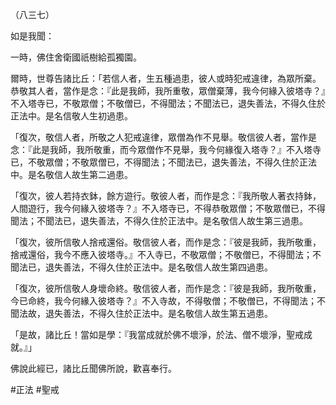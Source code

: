 （八三七）

如是我聞：

一時，佛住舍衛國祇樹給孤獨園。

爾時，世尊告諸比丘：「若信人者，生五種過患，彼人或時犯戒違律，為眾所棄。恭敬其人者，當作是念：『此是我師，我所重敬，眾僧棄薄，我今何緣入彼塔寺？』不入塔寺已，不敬眾僧；不敬僧已，不得聞法；不聞法已，退失善法，不得久住於正法中。是名信敬人生初過患。

「復次，敬信人者，所敬之人犯戒違律，眾僧為作不見舉。敬信彼人者，當作是念：『此是我師，我所敬重，而今眾僧作不見舉，我今何緣復入塔寺？』不入塔寺已，不敬眾僧；不敬眾僧已，不得聞法；不聞法已，退失善法，不得久住於正法中。是名敬信人故生第二過患。

「復次，彼人若持衣鉢，餘方遊行。敬彼人者，而作是念：『我所敬人著衣持鉢，人間遊行，我今何緣入彼塔寺？』不入塔寺已，不得恭敬眾僧；不敬眾僧已，不得聞法；不聞法已，退失善法，不得久住於正法中。是名敬信人故生第三過患。

「復次，彼所信敬人捨戒還俗。敬信彼人者，而作是念：『彼是我師，我所敬重，捨戒還俗，我今不應入彼塔寺。』不入寺已，不敬眾僧；不敬僧已，不得聞法；不聞法已，退失善法，不得久住於正法中。是名敬信人故生第四過患。

「復次，彼所信敬人身壞命終。敬信彼人者，而作是念：『彼是我師，我所敬重，今已命終，我今何緣入彼塔寺？』不入寺故，不得敬僧；不敬僧已，不得聞法；不聞法故，退失善法，不得久住於正法中。是名敬信人故生第五過患。

「是故，諸比丘！當如是學：『我當成就於佛不壞淨，於法、僧不壞淨，聖戒成就。』」

佛說此經已，諸比丘聞佛所說，歡喜奉行。



#正法
#聖戒
